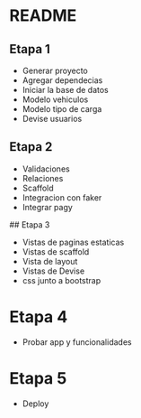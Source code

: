 # README

## Etapa 1

- Generar proyecto
- Agregar dependecias
- Iniciar la base de datos
- Modelo vehiculos
- Modelo tipo de carga
- Devise usuarios

## Etapa 2

- Validaciones
- Relaciones
- Scaffold
- Integracion con faker
- Integrar pagy

## Etapa 3

- Vistas de paginas estaticas
- Vistas de scaffold
- Vista de layout
- Vistas de Devise
- css junto a bootstrap

# Etapa 4

- Probar app y funcionalidades

# Etapa 5

- Deploy
